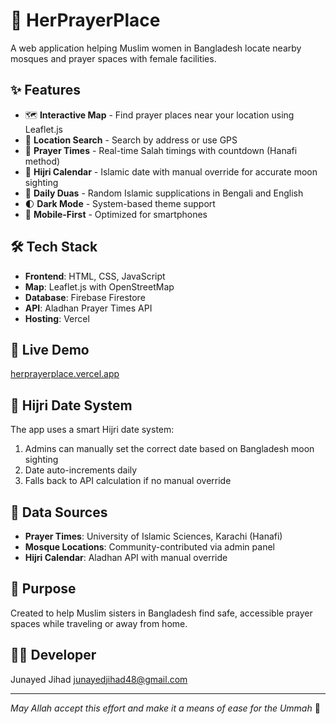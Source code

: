# 🕌 HerPrayerPlace

A web application helping Muslim women in Bangladesh locate nearby mosques and prayer spaces with female facilities.

## ✨ Features

- 🗺️ **Interactive Map** - Find prayer places near your location using Leaflet.js
- 📍 **Location Search** - Search by address or use GPS
- 🕋 **Prayer Times** - Real-time Salah timings with countdown (Hanafi method)
- 📅 **Hijri Calendar** - Islamic date with manual override for accurate moon sighting
- 🤲 **Daily Duas** - Random Islamic supplications in Bengali and English
- 🌓 **Dark Mode** - System-based theme support
- 📱 **Mobile-First** - Optimized for smartphones

## 🛠️ Tech Stack

- **Frontend**: HTML, CSS, JavaScript
- **Map**: Leaflet.js with OpenStreetMap
- **Database**: Firebase Firestore
- **API**: Aladhan Prayer Times API
- **Hosting**: Vercel

## 🚀 Live Demo

[herprayerplace.vercel.app](https://herprayerplace.vercel.app)

## 🌙 Hijri Date System

The app uses a smart Hijri date system:
1. Admins can manually set the correct date based on Bangladesh moon sighting
2. Date auto-increments daily
3. Falls back to API calculation if no manual override

## 📍 Data Sources

- **Prayer Times**: University of Islamic Sciences, Karachi (Hanafi)
- **Mosque Locations**: Community-contributed via admin panel
- **Hijri Calendar**: Aladhan API with manual override

## 🙏 Purpose

Created to help Muslim sisters in Bangladesh find safe, accessible prayer spaces while traveling or away from home.

## 👨‍💻 Developer

Junayed Jihad
[junayedjihad48@gmail.com](mailto:junayedjihad48@gmail.com)

---

*May Allah accept this effort and make it a means of ease for the Ummah* 🤲
